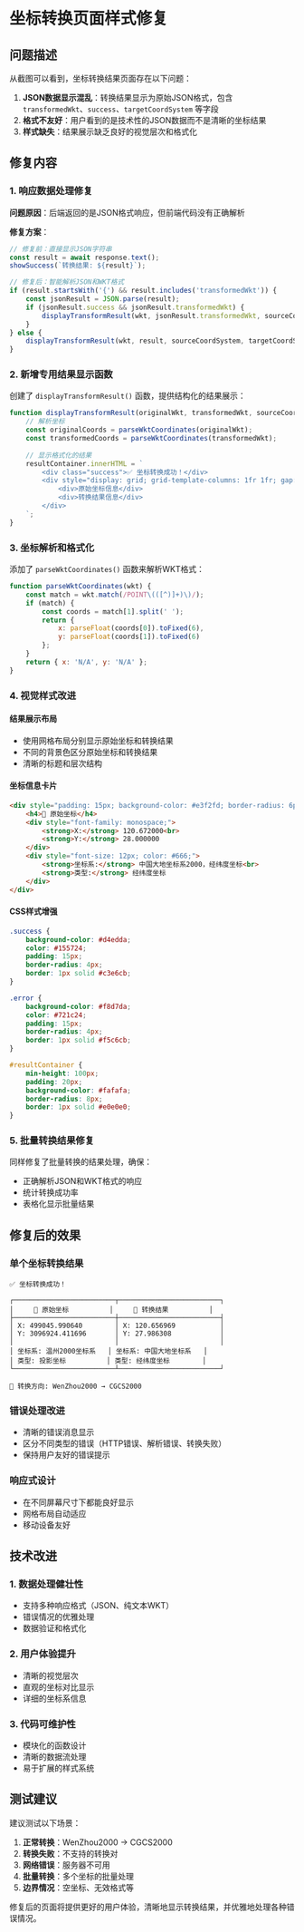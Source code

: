 # 坐标转换页面样式修复

## 问题描述

从截图可以看到，坐标转换结果页面存在以下问题：

1. **JSON数据显示混乱**：转换结果显示为原始JSON格式，包含 `transformedWkt`、`success`、`targetCoordSystem` 等字段
2. **格式不友好**：用户看到的是技术性的JSON数据而不是清晰的坐标结果
3. **样式缺失**：结果展示缺乏良好的视觉层次和格式化

## 修复内容

### 1. 响应数据处理修复

**问题原因**：后端返回的是JSON格式响应，但前端代码没有正确解析

**修复方案**：
```javascript
// 修复前：直接显示JSON字符串
const result = await response.text();
showSuccess(`转换结果: ${result}`);

// 修复后：智能解析JSON和WKT格式
if (result.startsWith('{') && result.includes('transformedWkt')) {
    const jsonResult = JSON.parse(result);
    if (jsonResult.success && jsonResult.transformedWkt) {
        displayTransformResult(wkt, jsonResult.transformedWkt, sourceCoordSystem, targetCoordSystem);
    }
} else {
    displayTransformResult(wkt, result, sourceCoordSystem, targetCoordSystem);
}
```

### 2. 新增专用结果显示函数

创建了 `displayTransformResult()` 函数，提供结构化的结果展示：

```javascript
function displayTransformResult(originalWkt, transformedWkt, sourceCoordSystem, targetCoordSystem) {
    // 解析坐标
    const originalCoords = parseWktCoordinates(originalWkt);
    const transformedCoords = parseWktCoordinates(transformedWkt);
    
    // 显示格式化的结果
    resultContainer.innerHTML = `
        <div class="success">✅ 坐标转换成功！</div>
        <div style="display: grid; grid-template-columns: 1fr 1fr; gap: 20px;">
            <div>原始坐标信息</div>
            <div>转换结果信息</div>
        </div>
    `;
}
```

### 3. 坐标解析和格式化

添加了 `parseWktCoordinates()` 函数来解析WKT格式：

```javascript
function parseWktCoordinates(wkt) {
    const match = wkt.match(/POINT\(([^)]+)\)/);
    if (match) {
        const coords = match[1].split(' ');
        return {
            x: parseFloat(coords[0]).toFixed(6),
            y: parseFloat(coords[1]).toFixed(6)
        };
    }
    return { x: 'N/A', y: 'N/A' };
}
```

### 4. 视觉样式改进

#### 结果展示布局
- 使用网格布局分别显示原始坐标和转换结果
- 不同的背景色区分原始坐标和转换结果
- 清晰的标题和层次结构

#### 坐标信息卡片
```html
<div style="padding: 15px; background-color: #e3f2fd; border-radius: 6px;">
    <h4>📍 原始坐标</h4>
    <div style="font-family: monospace;">
        <strong>X:</strong> 120.672000<br>
        <strong>Y:</strong> 28.000000
    </div>
    <div style="font-size: 12px; color: #666;">
        <strong>坐标系:</strong> 中国大地坐标系2000，经纬度坐标<br>
        <strong>类型:</strong> 经纬度坐标
    </div>
</div>
```

#### CSS样式增强
```css
.success {
    background-color: #d4edda;
    color: #155724;
    padding: 15px;
    border-radius: 4px;
    border: 1px solid #c3e6cb;
}

.error {
    background-color: #f8d7da;
    color: #721c24;
    padding: 15px;
    border-radius: 4px;
    border: 1px solid #f5c6cb;
}

#resultContainer {
    min-height: 100px;
    padding: 20px;
    background-color: #fafafa;
    border-radius: 8px;
    border: 1px solid #e0e0e0;
}
```

### 5. 批量转换结果修复

同样修复了批量转换的结果处理，确保：
- 正确解析JSON和WKT格式的响应
- 统计转换成功率
- 表格化显示批量结果

## 修复后的效果

### 单个坐标转换结果
```
✅ 坐标转换成功！

┌─────────────────────────┬─────────────────────────┐
│     📍 原始坐标          │     📍 转换结果          │
├─────────────────────────┼─────────────────────────┤
│ X: 499045.990640        │ X: 120.656969           │
│ Y: 3096924.411696       │ Y: 27.986308            │
│                         │                         │
│ 坐标系: 温州2000坐标系   │ 坐标系: 中国大地坐标系   │
│ 类型: 投影坐标          │ 类型: 经纬度坐标        │
└─────────────────────────┴─────────────────────────┘

🔄 转换方向: WenZhou2000 → CGCS2000
```

### 错误处理改进
- 清晰的错误消息显示
- 区分不同类型的错误（HTTP错误、解析错误、转换失败）
- 保持用户友好的错误提示

### 响应式设计
- 在不同屏幕尺寸下都能良好显示
- 网格布局自动适应
- 移动设备友好

## 技术改进

### 1. 数据处理健壮性
- 支持多种响应格式（JSON、纯文本WKT）
- 错误情况的优雅处理
- 数据验证和格式化

### 2. 用户体验提升
- 清晰的视觉层次
- 直观的坐标对比显示
- 详细的坐标系信息

### 3. 代码可维护性
- 模块化的函数设计
- 清晰的数据流处理
- 易于扩展的样式系统

## 测试建议

建议测试以下场景：
1. **正常转换**：WenZhou2000 → CGCS2000
2. **转换失败**：不支持的转换对
3. **网络错误**：服务器不可用
4. **批量转换**：多个坐标的批量处理
5. **边界情况**：空坐标、无效格式等

修复后的页面将提供更好的用户体验，清晰地显示转换结果，并优雅地处理各种错误情况。
